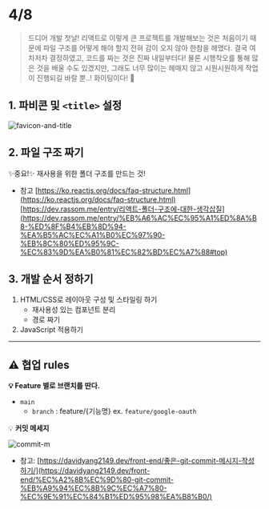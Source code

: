 # 4/8

> 드디어 개발 첫날! 리액트로 이렇게 큰 프로젝트를 개발해보는 것은 처음이기 때문에 파일 구조를 어떻게 해야 할지 전혀 감이 오지 않아 한참을 헤맸다.
> 결국 여차저차 결정하였고, 코드를 짜는 것은 진짜 내일부터다! 물론 시행착오를 통해 많은 것을 배울 수도 있겠지만, 그래도 너무 많이는 헤매지 않고 시원시원하게 작업이 진행되길 바랄 뿐..! 화이팅이다! 💪

## 1. 파비콘 및 `<title>` 설정

![favicon-and-title](https://user-images.githubusercontent.com/65386533/114039569-d1bd0a00-98bd-11eb-8ee6-8f2e9fc46bab.PNG)

## 2. 파일 구조 짜기

✨중요!✨ 재사용을 위한 폴더 구조를 만드는 것!

- 참고
  [https://ko.reactjs.org/docs/faq-structure.html](https://ko.reactjs.org/docs/faq-structure.html)
  [https://dev.rassom.me/entry/리액트-폴더-구조에-대한-생각삽질](https://dev.rassom.me/entry/%EB%A6%AC%EC%95%A1%ED%8A%B8-%ED%8F%B4%EB%8D%94-%EA%B5%AC%EC%A1%B0%EC%97%90-%EB%8C%80%ED%95%9C-%EC%83%9D%EA%B0%81%EC%82%BD%EC%A7%88#top)

## 3. 개발 순서 정하기

1. HTML/CSS로 레이아웃 구성 및 스타일링 하기
   - 재사용성 있는 컴포넌트 분리
   - 경로 짜기
2. JavaScript 적용하기

---

## ⚠️ **협업 rules**

**💡 Feature 별로 브랜치를 딴다.**

- `main`
  - `branch` : feature/{기능명} ex. `feature/google-oauth`

💡 **커밋 메세지**

![commit-m](https://user-images.githubusercontent.com/65386533/114039830-0a5ce380-98be-11eb-892c-3a5607a08224.png)

- 참고: [https://davidyang2149.dev/front-end/좋은-git-commit-메시지-작성하기/](https://davidyang2149.dev/front-end/%EC%A2%8B%EC%9D%80-git-commit-%EB%A9%94%EC%8B%9C%EC%A7%80-%EC%9E%91%EC%84%B1%ED%95%98%EA%B8%B0/)
